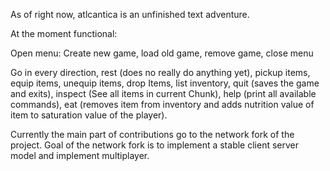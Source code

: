As of right now, atlcantica is an unfinished text adventure.

At the moment functional:

Open menu:
    Create new game,
    load old game,
    remove game,
    close menu

Go in every direction,
rest (does no really do anything yet),
pickup items,
equip items, unequip items,
drop Items,
list inventory,
quit (saves the game and exits),
inspect (See all items in current Chunk),
help (print all available commands),
eat (removes item from inventory and adds
nutrition value of item to saturation value of the player).

Currently the main part of contributions go to the network fork of the project. Goal of the network fork is to implement a stable client server model and implement multiplayer.
